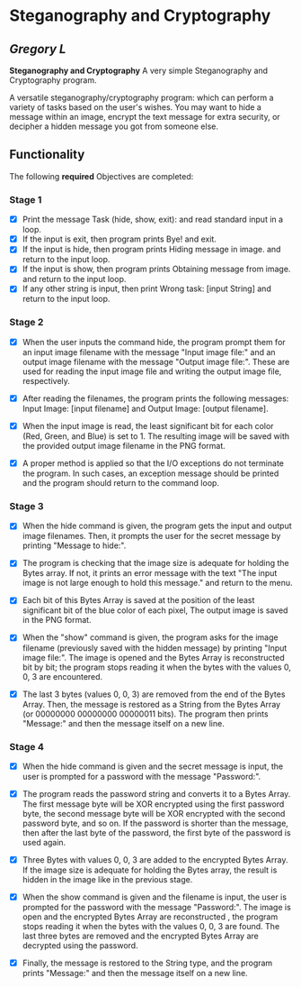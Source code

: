 # Steganography and Cryptography

## *Gregory L*

**Steganography and Cryptography** A very simple Steganography and Cryptography program.

A versatile steganography/cryptography program: which can perform a variety of tasks based on the user's wishes. 
You may want to hide a message within an image, encrypt the text message for extra security, 
or decipher a hidden message you got from someone else.

## Functionality

The following **required** Objectives are completed:


### Stage 1

* [X] Print the message Task (hide, show, exit): and read standard input in a loop.
* [X] If the input is exit, then program prints Bye! and exit.
* [X] If the input is hide, then program prints Hiding message in image. and return to the input loop.
* [X] If the input is show, then program prints Obtaining message from image. and return to the input loop.
* [X] If any other string is input, then print Wrong task: [input String] and return to the input loop.

### Stage 2

* [X] When the user inputs the command hide, the program prompt them for an input image filename with the message "Input image file:" 
and an output image filename with the message "Output image file:". 
These are used for reading the input image file and writing the output image file, respectively.


* [X] After reading the filenames, the program prints the following messages: 
Input Image: [input filename] and Output Image: [output filename].


* [X] When the input image is read, the least significant bit for each color (Red, Green, and Blue) is set to 1. 
The resulting image will be saved with the provided output image filename in the PNG format.


* [X] A proper method is applied so that the I/O exceptions do not terminate the program. 
In such cases, an exception message should be printed and the program should return to the command loop.

### Stage 3

* [X] When the hide command is given, the program gets the input and output image filenames. 
Then, it prompts the user for the secret message by printing "Message to hide:".


* [X] The program is checking that the image size is adequate for holding the Bytes array. 
If not, it prints an error message with the text "The input image is not large enough to hold this message." 
and return to the menu.


* [X] Each bit of this Bytes Array is saved at the position of the least significant bit of the blue color of each pixel,
The output image is saved in the PNG format.


* [X] When the "show" command is given, the program asks for the image filename 
(previously saved with the hidden message) by printing "Input image file:". 
The image is opened and the Bytes Array is reconstructed bit by bit; 
the program stops reading it when the bytes with the values 0, 0, 3 are encountered.


* [X] The last 3 bytes (values 0, 0, 3) are removed from the end of the Bytes Array.
Then, the message is restored as a String from the Bytes Array (or 00000000 00000000 00000011 bits).
The program then prints "Message:" and then the message itself on a new line.

### Stage 4

* [X] When the hide command is given and the secret message is input, 
the user is prompted for a password with the message "Password:".


* [X] The program reads the password string and converts it to a Bytes Array. 
The first message byte will be XOR encrypted using the first password byte, 
the second message byte will be XOR encrypted with the second password byte, and so on. 
If the password is shorter than the message, then after the last byte of the password, 
the first byte of the password is used again.


* [X] Three Bytes with values 0, 0, 3 are added to the encrypted Bytes Array. 
If the image size is adequate for holding the Bytes array, the result is hidden in the image like in the previous stage.


* [X] When the show command is given and the filename is input, 
the user is prompted for the password with the message "Password:". 
The image is open and the encrypted Bytes Array are reconstructed ,
the program stops reading it when the bytes with the values 0, 0, 3 are found. 
The last three bytes are removed and the encrypted Bytes Array are decrypted using the password.


* [X] Finally, the message is restored to the String type, and the program prints "Message:" and then the message itself on a new line.